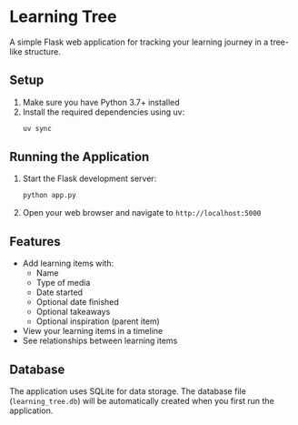 # Learning Tree

A simple Flask web application for tracking your learning journey in a tree-like structure.

## Setup

1. Make sure you have Python 3.7+ installed
2. Install the required dependencies using uv:
   ```bash
   uv sync
   ```

## Running the Application

1. Start the Flask development server:
   ```bash
   python app.py
   ```
2. Open your web browser and navigate to `http://localhost:5000`

## Features

- Add learning items with:
  - Name
  - Type of media
  - Date started
  - Optional date finished
  - Optional takeaways
  - Optional inspiration (parent item)
- View your learning items in a timeline
- See relationships between learning items

## Database

The application uses SQLite for data storage. The database file (`learning_tree.db`) will be automatically created when you first run the application.
